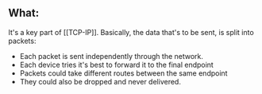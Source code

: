 ## What:
It's a key part of [[TCP-IP]]. Basically, the data that's to be sent, is split into packets:
- Each packet is sent independently through the network. 
- Each device tries it's best to forward it to the final endpoint
- Packets could take different routes between the same endpoint
- They could also be dropped and never delivered.

